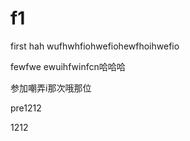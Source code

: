 # f1
first
hah
wufhwhfiohwefiohewfhoihwefio



fewfwe
ewuihfwinfcn哈哈哈




参加嘲弄i那次哦那位


pre1212





1212
